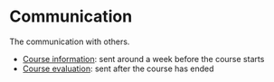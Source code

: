 # Communication

The communication with others.

- [Course information](course_information.md): sent around
  a week before the course starts
- [Course evaluation](course_evaluation.md): sent after
  the course has ended
